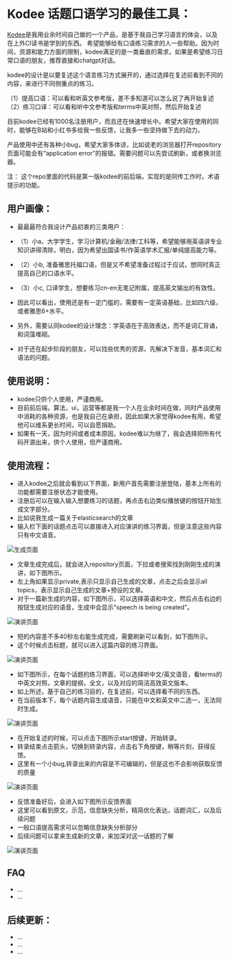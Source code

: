 # Kodee 话题口语学习的最佳工具：

[Kodee](https://kodee.io)是我用业余时间自己做的一个产品，是基于我自己学习语言的体会，以及在上外CI读书是学到的东西。
希望能够给有口语练习需求的人一些帮助。因为时间，资源和能力方面的限制，kodee满足的是一类垂直的需求，如果是希望练习日常口语的朋友，推荐直接和chatgpt对话。

kodee的设计是以要复述这个语言练习方式展开的，通过选择在复述前看到不同的内容，来进行不同侧重点的练习。

（1）提高口语：可以看和听英文参考版，差不多知道可以怎么说了再开始复述
（2）练习口译：可以看和听中文参考版和terms中英对照，然后开始复述

目前kodee已经有1000名注册用户，而且还在快速增长中。希望大家在使用的同时，能够在B站和小红书多给我一些反馈，让我多一些坚持做下去的动力。

产品使用中还有各种小bug，希望大家多体谅，比如说老的浏览器打开repository页面可能会有“application error”的报错。需要问题可以先尝试刷新，或者换浏览器。

注： 这个repo里面的代码是第一版kodee的前后端，实现的是同传工作时，术语提示的功能。

## 用户画像：
- 最最最符合我设计产品初衷的三类用户：
- （1）小a，大学学生，学习计算机/金融/法律/工科等，希望能够用英语讲专业知识讲得清除，明白，因为希望出国读书/作英语学术汇报/单纯提高能力等。
- （2）小b, 准备雅思托福口语，但是又不希望准备过程过于应试，想同时真正提高自己的口语水平。
- （3）小c, 口译学生，想要练习cn-en无笔记附属，提高英文输出的有效性。

- 因此可以看出，使用还是有一定门槛的，需要有一定英语基础，比如四六级，或者雅思6+水平。
- 另外，需要认同kodee的设计理念：学英语在于高效表达，而不是词汇背诵，和词藻堆砌。
- 对于还在起步阶段的朋友，可以找些优秀的资源，先解决下发音，基本词汇和语法的问题。

## 使用说明：
- kodee只供个人使用，严谨商用。
- 目前前后端，算法，ui，运营等都是我一个人在业余时间在做，同时产品使用中消耗的各种资源，也是我自己在承担，因此如果大家觉得kodee有用，希望他可以维系更长时间，可以自愿捐助。
- 如果有一天，因为时间或者成本原因，kodee难以为继了，我会选择把所有代码开源出来，供个人使用，但严谨商用。

## 使用流程：
- 进入kodee之后就会看到以下界面，新用户首先需要注册登陆，基本上所有的功能都需要注册状态才能使用。
- 注册后可以在输入输入想要练习的话题，再点击右边类似播放键的按钮开始生成文字部分。
- 比如说我生成一篇关于elasticsearch的文章
- 输入栏下面的话题点击可以直接进入对应演讲的练习界面，但是注意这些内容只有中文语音。
  
![生成页面](assets/home.png)


- 文章生成完成后，就会进入repository页面，下拉或者搜索找到刚刚生成的演讲，如下图所示。
- 左上角如果显示private,表示只显示自己生成的文章，点击之后会显示all topics，表示显示自己生成的文章+预设的文章。
- 对于一篇新生成的内容，如下图所示，可以选择英语和中文，然后点击右边的按钮生成对应的语音，生成中会显示"speech is being created"。

![演讲页面](assets/speech.png)

- 短的内容差不多40秒左右能生成完成，需要刷新可以看到，如下图所示。
- 这个时候点击标题，就可以进入这篇内容的练习界面。
  
![演讲页面](assets/speech_audio.png)

- 如下图所示，在每个话题的练习界面，可以选择听中文/英文语音，看terms的中英文对照，文章的提纲，全文，以及对应的简洁高效英文版本。
- 如上所述，基于自己的练习目的，在复述前，可以选择看不同的东西。
- 在当前版本下，每个话题内容生成语音，只能在中文和英文中二选一，无法同时生成。
  
![演讲页面](assets/practice.png)


- 在开始复述的时候，可以点击下图所示start按键，开始转录。
- 转录结束点击箭头，切换到转录内容，点击右下角按键，稍等片刻，获得反馈。
- 这里有一个小bug,转录出来的内容是不可编辑的，但是这也不会影响获取反馈的质量
  
![演讲页面](assets/transcription.png)

- 反馈准备好后，会进入如下图所示反馈界面
- 这里可以看到原文，示范，信息缺失分析，精简优化表达，话题词汇，以及后续问题
- 一般口语提高需求可以忽略信息缺失分析部分
- 后续问题可以拿来生成新的文章，来加深对这一话题的了解
  
![演讲页面](assets/feedback.png)

  
## FAQ
- ...
- ...

## 后续更新：

- ...
- ...
- ...

